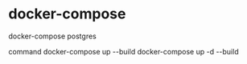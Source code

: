 # docker-compose
docker-compose postgres

      
      
  command 
  docker-compose up --build
  docker-compose up -d --build
